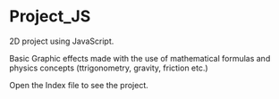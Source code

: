 # Project_JS
2D project using JavaScript.
   
  Basic Graphic effects made with the use of mathematical formulas and physics concepts (ttrigonometry, gravity, friction etc.)

  Open the Index file to see the project.
